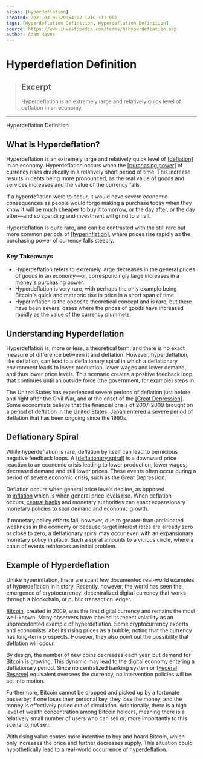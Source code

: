 ```yaml
---
alias: [Hyperdeflation]
created: 2021-03-02T20:54:02 (UTC +11:00)
tags: [Hyperdeflation Definition, Hyperdeflation Definition]
source: https://www.investopedia.com/terms/h/hyperdeflation.asp
author: Adam Hayes
---
```


# Hyperdeflation Definition

> ## Excerpt
> Hyperdeflation is an extremely large and relatively quick level of deflation in an economy.

---

Hyperdeflation Definition
## What Is Hyperdeflation?

Hyperdeflation is an extremely large and relatively quick level of [[deflation]](https://www.investopedia.com/terms/d/deflation.asp) in an economy. Hyperdeflation occurs when the [[purchasing power]](https://www.investopedia.com/terms/p/purchasingpower.asp) of currency rises drastically in a relatively short period of time. This increase results in debts being more pronounced, as the real value of goods and services increases and the value of the currency falls.

If a hyperdeflation were to occur, it would have severe economic consequences as people would forgo making a purchase today when they know it will be much cheaper to buy it tomorrow, or the day after, or the day after—and so spending and investment will grind to a halt.

Hyperdeflation is quite rare, and can be contrasted with the still rare but more common periods of [[hyperinflation]](https://www.investopedia.com/terms/h/hyperinflation.asp), where prices rise rapidly as the purchasing power of currency falls steeply.

### Key Takeaways

-   Hyperdeflation refers to extremely large decreases in the general prices of goods in an economy—or, correspondingly large increases in a money's purchasing power.
-   Hyperdeflation is very rare, with perhaps the only example being Bitcoin's quick and meteoric rise in price in a short span of time.
-   Hyperinflation is the opposite theoretical concept and is rare, but there have been several cases where the prices of goods have increased rapidly as the value of the currency plummets.

## Understanding Hyperdeflation

Hyperdeflation is, more or less, a theoretical term, and there is no exact measure of difference between it and deflation. However, hyperdeflation, like deflation, can lead to a deflationary spiral in which a deflationary environment leads to lower production, lower wages and lower demand, and thus lower price levels. This scenario creates a positive feedback loop that continues until an outside force (the government, for example) steps in.

The United States has experienced severe periods of deflation just before and right after the Civil War, and at the onset of the [[Great Depression]](https://www.investopedia.com/terms/g/great_depression.asp). Some economists believe that the financial crisis of 2007-2009 brought on a period of deflation in the United States. Japan entered a severe period of deflation that has been ongoing since the 1990s.

## Deflationary Spiral

While hyperdeflation is rare, deflation by itself can lead to pernicious negative feedback loops. A [[deflationary spiral]](https://www.investopedia.com/terms/d/deflationary-spiral.asp) is a downward price reaction to an economic crisis leading to lower production, lower wages, decreased demand and still lower prices. These events often occur during a period of severe economic crisis, such as the Great Depression.

Deflation occurs when general price levels decline, as opposed to [inflation](https://www.investopedia.com/terms/i/inflation.asp) which is when general price levels rise. When deflation occurs, [central banks](https://www.investopedia.com/terms/c/centralbank.asp) and monetary authorities can enact expansionary monetary policies to spur demand and economic growth.

If monetary policy efforts fail, however, due to greater-than-anticipated weakness in the economy or because target interest rates are already zero or close to zero, a deflationary spiral may occur even with an expansionary monetary policy in place. Such a spiral amounts to a vicious circle, where a chain of events reinforces an initial problem.

## Example of Hyperdeflation

Unlike hyperinflation, there are scant few documented real-world examples of hyperdeflation in history. Recently, however, the world has seen the emergence of cryptocurrency: decentralized digital currency that works through a blockchain, or public transaction ledger.

[Bitcoin](https://www.investopedia.com/terms/b/bitcoin.asp), created in 2009, was the first digital currency and remains the most well-known. Many observers have labeled its recent volatility as an unprecedented example of hyperdeflation. Some cryptocurrency experts and economists label its rising prices as a bubble, noting that the currency has long-term prospects. However, they also point out the possibility that deflation will occur.

By design, the number of new coins decreases each year, but demand for Bitcoin is growing. This dynamic may lead to the digital economy entering a deflationary period. Since no centralized banking system or [[Federal Reserve]](https://www.investopedia.com/terms/f/federalreservebank.asp) equivalent oversees the currency, no intervention policies will be set into motion.

Furthermore, Bitcoin cannot be dropped and picked up by a fortunate passerby; if one loses their personal key, they lose the money, and the money is effectively pulled out of circulation. Additionally, there is a high level of wealth concentration among Bitcoin holders, meaning there is a relatively small number of users who can sell or, more importantly to this scenario, not sell.

With rising value comes more incentive to buy and hoard Bitcoin, which only increases the price and further decreases supply. This situation could hypothetically lead to a real-world occurrence of hyperdeflation.

